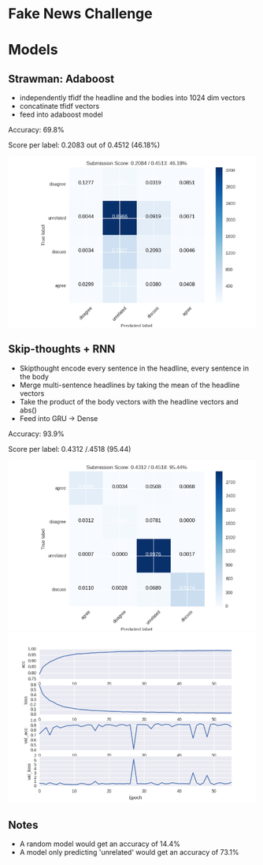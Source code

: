 # Fake News Challenge

# Models

## Strawman: Adaboost

- independently tfidf the headline and the bodies into 1024 dim vectors
- concatinate tfidf vectors
- feed into adaboost model

Accuracy: 69.8%

Score per label: 0.2083 out of 0.4512 (46.18%)

![](simple_model_confusion.png)


## Skip-thoughts + RNN

- Skipthought encode every sentence in the headline, every sentence in the body
- Merge multi-sentence headlines by taking the mean of the headline vectors
- Take the product of the body vectors with the headline vectors and abs()
- Feed into GRU -> Dense

Accuracy: 93.9%

Score per label: 0.4312 /.4518 (95.44)

![](model_confusion_best_val_acc.png)
![](model_history_best_val_acc.png)

## Notes
- A random model would get an accuracy of 14.4%
- A model only predicting 'unrelated' would get an accuracy of 73.1%
